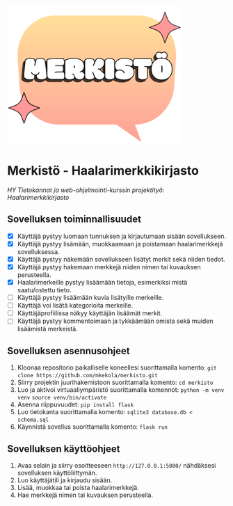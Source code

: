<img src="./static/images/merkisto_logo.png" alt="Merkistö Logo" width="400"/>
<br/>

# Merkistö - Haalarimerkkikirjasto
*HY Tietokannat ja web-ohjelmointi-kurssin projektityö: Haalarimerkkikirjasto*

## Sovelluksen toiminnallisuudet
- [x] Käyttäjä pystyy luomaan tunnuksen ja kirjautumaan sisään sovellukseen.
- [x] Käyttäjä pystyy lisämään, muokkaamaan ja poistamaan haalarimerkkejä sovelluksessa.
- [x] Käyttäjä pystyy näkemään sovellukseen lisätyt merkit sekä niiden tiedot.
- [x] Käyttäjä pystyy hakemaan merkkejä niiden nimen tai kuvauksen perusteella.
- [x] Haalarimerkeille pystyy lisäämään tietoja, esimerkiksi mistä saatu/ostettu tieto.
- [ ] Käyttäjä pystyy lisäämään kuvia lisätyille merkeille.
- [ ] Käyttäjä voi lisätä kategorioita merkeille.
- [ ] Käyttäjäprofiilissa näkyy käyttäjän lisäämät merkit.
- [ ] Käyttäjä pystyy kommentoimaan ja tykkäämään omista sekä muiden lisäämistä merkeistä.

## Sovelluksen asennusohjeet
1. Kloonaa repositorio paikalliselle koneellesi suorittamalla komento:
   ```git clone https://github.com/mkekola/merkisto.git```
2. Siirry projektin juurihakemistoon suorittamalla komento:
   ```cd merkisto```
3. Luo ja aktivoi virtuaaliympäristö suorittamalla komennot:
   ```python -m venv venv```
   ```source venv/bin/activate```
4. Asenna riippuvuudet:
   ```pip install flask```
5. Luo tietokanta suorittamalla komento:
   ```sqlite3 database.db < schema.sql```
6. Käynnistä sovellus suorittamalla komento:
   ```flask run```

## Sovelluksen käyttöohjeet
1. Avaa selain ja siirry osoitteeseen `http://127.0.0.1:5000/` nähdäksesi sovelluksen käyttöliittymän.
2. Luo käyttäjätili ja kirjaudu sisään.
3. Lisää, muokkaa tai poista haalarimerkkejä.
4. Hae merkkejä nimen tai kuvauksen perusteella.